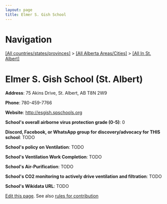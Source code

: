 ```yaml
---
layout: page
title: Elmer S. Gish School
---
```

# Navigation

[[All countries/states/provinces]](../../..) > [[All Alberta Areas/Cities]](../..) > [[All In St. Albert]](..)

# Elmer S. Gish School (St. Albert)

**Address**: 75 Akins Drive, St. Albert, AB T8N 2W9

**Phone**: 780-459-7766

**Website**: <http://esgish.spschools.org>

**School's overall airborne virus protection grade (0-5)**: 0

**Discord, Facebook, or WhatsApp group for discovery/advocacy for THIS school**: TODO

**School's policy on Ventilation**: TODO

**School's Ventilation Work Completion**: TODO

**School's Air-Purification**: TODO

**School's CO2 monitoring to actively drive ventilation and filtration**: TODO

**School's Wikidata URL**: TODO


[Edit this page](https://github.com/ventilate-schools/AB/edit/main/./St._Albert/Elmer_S._Gish_School.md). See also [rules for contribution](../../../contribution-rules/)